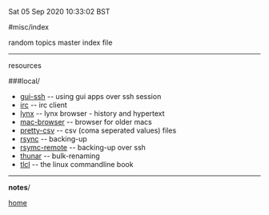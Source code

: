 Sat 05 Sep 2020 10:33:02 BST

#misc/index

random topics master index file
_____


resources

###local/
  * [gui-ssh](/home/pi/Documents/gui-ssh.md) -- using gui apps over ssh session
  * [irc](/home/pi/Documents/irc-webchat.md) -- irc client
  * [lynx](/home/pi/Documents/lynx.md) -- lynx browser - history and hypertext 
  * [mac-browser](/home/pi/Documents/mac.md) -- browser for older macs
  * [pretty-csv](/home/pi/Documents/pretty-csv.md) -- csv (coma seperated values) files
  * [rsync](/home/pi/Documents/rsync-eg.md) -- backing-up
  * [rsymc-remote](/home/pi/Documents/rsync-remote.md) -- backing-up over ssh
  * [thunar](/home/pi/Documents/thunar-bulk-rename.md) -- bulk-renaming
  * [tlcl](/home/pi/Documents/tlcl.md) -- the linux commandline book

___

**notes**/








[home](/home/pi/Documents/home.md) 

